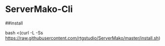 # ServerMako-Cli

##install

bash <(curl -L -Ss https://raw.githubusercontent.com/rtgstudio/ServerMako/master/install.sh)
